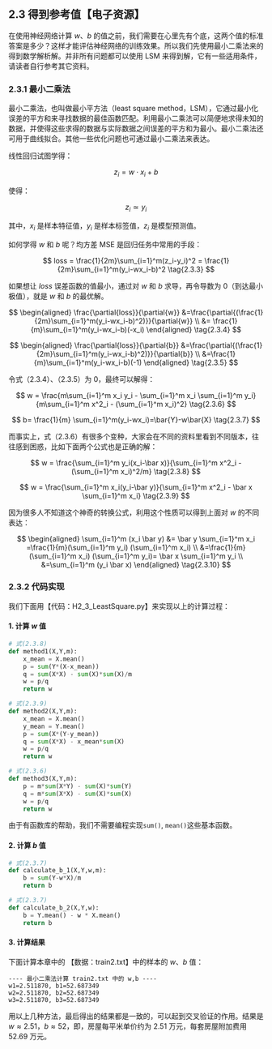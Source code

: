 
## 2.3 得到参考值【电子资源】

在使用神经网络计算 $w、b$ 的值之前，我们需要在心里先有个底，这两个值的标准答案是多少？这样才能评估神经网络的训练效果。所以我们先使用最小二乘法来的得到数学解析解。并非所有问题都可以使用 LSM 来得到解，它有一些适用条件，请读者自行参考其它资料。

### 2.3.1 最小二乘法

最小二乘法，也叫做最小平方法（least square method，LSM），它通过最小化误差的平方和来寻找数据的最佳函数匹配。利用最小二乘法可以简便地求得未知的数据，并使得这些求得的数据与实际数据之间误差的平方和为最小。最小二乘法还可用于曲线拟合。其他一些优化问题也可通过最小二乘法来表达。

线性回归试图学得：

$$
z_i=w \cdot x_i+b 
\tag{2.3.1}
$$

使得：

$$
z_i \simeq y_i 
\tag{2.3.2}
$$

其中，$x_i$ 是样本特征值，$y_i$ 是样本标签值，$z_i$ 是模型预测值。

如何学得 $w$ 和 $b$ 呢？均方差 MSE 是回归任务中常用的手段：

$$
loss = \frac{1}{2m}\sum_{i=1}^m(z_i-y_i)^2 = \frac{1}{2m}\sum_{i=1}^m(y_i-wx_i-b)^2 \tag{2.3.3}
$$

如果想让 $loss$ 误差函数的值最小，通过对 $w$ 和 $b$ 求导，再令导数为 $0$（到达最小极值），就是 $w$ 和 $b$ 的最优解。

$$
\begin{aligned}
\frac{\partial{loss}}{\partial{w}} &=\frac{\partial{(\frac{1}{2m}\sum_{i=1}^m(y_i-wx_i-b)^2)}}{\partial{w}}
\\
&= \frac{1}{m}\sum_{i=1}^m(y_i-wx_i-b)(-x_i) 
\end{aligned}
\tag{2.3.4}
$$

$$
\begin{aligned}
\frac{\partial{loss}}{\partial{b}} &=\frac{\partial{(\frac{1}{2m}\sum_{i=1}^m(y_i-wx_i-b)^2)}}{\partial{b}} 
\\
&=\frac{1}{m}\sum_{i=1}^m(y_i-wx_i-b)(-1) 
\end{aligned}
\tag{2.3.5}
$$

令式（2.3.4）、（2.3.5）为 $0$，最终可以解得：

$$
w = \frac{m\sum_{i=1}^m x_i y_i - \sum_{i=1}^m x_i \sum_{i=1}^m y_i}{m\sum_{i=1}^m x^2_i - (\sum_{i=1}^m x_i)^2} 
\tag{2.3.6}
$$

$$
b= \frac{1}{m} \sum_{i=1}^m(y_i-wx_i)=\bar{Y}-w\bar{X} 
\tag{2.3.7}
$$

而事实上，式（2.3.6）有很多个变种，大家会在不同的资料里看到不同版本，往往感到困惑，比如下面两个公式也是正确的解：

$$
w = \frac{\sum_{i=1}^m y_i(x_i-\bar x)}{\sum_{i=1}^m x^2_i - (\sum_{i=1}^m x_i)^2/m} 
\tag{2.3.8}
$$

$$
w = \frac{\sum_{i=1}^m x_i(y_i-\bar y)}{\sum_{i=1}^m x^2_i - \bar x \sum_{i=1}^m x_i} 
\tag{2.3.9}
$$

因为很多人不知道这个神奇的转换公式，利用这个性质可以得到上面对 $w$ 的不同表达：

$$
\begin{aligned}
\sum_{i=1}^m (x_i \bar y) &= \bar y \sum_{i=1}^m x_i =\frac{1}{m}(\sum_{i=1}^m y_i) (\sum_{i=1}^m x_i) \\
&=\frac{1}{m}(\sum_{i=1}^m x_i) (\sum_{i=1}^m y_i)= \bar x \sum_{i=1}^m y_i \\
&=\sum_{i=1}^m (y_i \bar x) 
\end{aligned}
\tag{2.3.10}
$$

### 2.3.2 代码实现

我们下面用【代码：H2_3_LeastSquare.py】来实现以上的计算过程：

#### 1. 计算 $w$ 值

```Python
# 式(2.3.8)
def method1(X,Y,m):
    x_mean = X.mean()
    p = sum(Y*(X-x_mean))
    q = sum(X*X) - sum(X)*sum(X)/m
    w = p/q
    return w

# 式(2.3.9)
def method2(X,Y,m):
    x_mean = X.mean()
    y_mean = Y.mean()
    p = sum(X*(Y-y_mean))
    q = sum(X*X) - x_mean*sum(X)
    w = p/q
    return w

# 式(2.3.6)
def method3(X,Y,m):
    p = m*sum(X*Y) - sum(X)*sum(Y)
    q = m*sum(X*X) - sum(X)*sum(X)
    w = p/q
    return w
```

由于有函数库的帮助，我们不需要编程实现`sum()`, `mean()`这些基本函数。

#### 2. 计算 $b$ 值

```Python
# 式(2.3.7)
def calculate_b_1(X,Y,w,m):
    b = sum(Y-w*X)/m
    return b

# 式(2.3.7)
def calculate_b_2(X,Y,w):
    b = Y.mean() - w * X.mean()
    return b
```

#### 3. 计算结果

下面计算本章中的 【数据：train2.txt】中的样本的 $w、b$ 值：

```
---- 最小二乘法计算 train2.txt 中的 w,b ----
w1=2.511870, b1=52.687349
w2=2.511870, b2=52.687349
w3=2.511870, b3=52.687349
```
用以上几种方法，最后得出的结果都是一致的，可以起到交叉验证的作用。结果是 $w \approx 2.51，b \approx 52$，即，房屋每平米单价约为 2.51 万元，每套房屋附加费用 52.69 万元。
